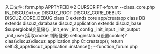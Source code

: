 入口文件:
form.php  APPTYPEID=>2 CURSCRIPT=>forum
--class_core.php  IN_DISCUZ=>true DISCUZ_ROOT  DISCUZ_CORE_DEBUG DISCUZ_CORE_DEBUG
	class C extends core app/creatapp
	class DB extends discuz_database
	discuz_application extends discuz_base  $superglobal变量储存 _init_env _init_config _init_input _init_output 
	_init_user(读取cookie,判断登录)  setloginstatus(设置cookie)?
	class\discuz\discuz_application.php
	C::creatapp(); return self::$_app/discuz_application::instance();
--function_forum.php